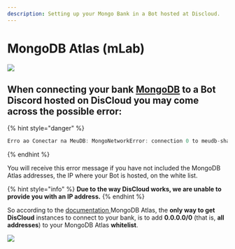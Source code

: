 ```yaml
---
description: Setting up your Mongo Bank in a Bot hosted at Discloud.
---
```


# MongoDB Atlas \(mLab\)

![](https://gblobscdn.gitbook.com/assets%2F-LmveSmUr3rXxq5cvnW5%2F-LpzgENRhbRfczme6uGD%2F-Lpznrclqb05WJ9xtxJn%2Fmaxresdefault.jpg?alt=media&token=b0a3298a-c1fc-4701-b759-f2cfb6868d52)

## When connecting your bank [MongoDB](https://mlab.com/) to a Bot Discord hosted on DisCloud you may come across the possible error:

{% hint style="danger" %}
```javascript
Erro ao Conectar na MeuDB: MongoNetworkError: connection 0 to meudb-shard-00-00-9m7sg.mongodb.net:27017 closed
```
{% endhint %}

You will receive this error message if you have not included the MongoDB Atlas addresses, the IP where your Bot is hosted, on the white list.

{% hint style="info" %}
**Due to the way DisCloud works, we are unable to provide you with an IP address.**
{% endhint %}

So according to the [documentation ](https://docs.atlas.mongodb.com/security-whitelist/)MongoDB Atlas, the **only way to get DisCloud** instances to connect to your bank, is to add **0.0.0.0/0** \(that is, **all addresses**\) to your MongoDB Atlas **whitelist**.

![](https://gblobscdn.gitbook.com/assets%2F-LmveSmUr3rXxq5cvnW5%2F-LpzgENRhbRfczme6uGD%2F-LpzoGSi0gyQNq_6a99v%2FCapturar.PNG?alt=media&token=856efef3-07c2-4746-a878-62160fdf6626)

